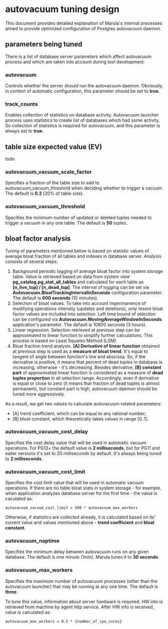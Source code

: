 # autovacuum tuning design

This document provides detailed explanation of Marula's internal processes aimed to provide optimized configuration of Postgres autovacuum daemon.

## parameters being tuned

There is a list of database server parameters which affect autovacuum process and which are taken into account during tool development:

### autovacuum

Controls whether the server should run the autovacuum daemon.
Obviously, in context of automatic configuration, this parameter should be set to **true**.

### track_counts

Enables collection of statistics on database activity.
Autovacuum launcher process uses statistics to create list of databases which had some activity. So collection of statistics is required for autovacuum, and this parameter is always set to **true**.



## table size expected value (EV)

todo

### autovacuum_vacuum_scale_factor

Specifies a fraction of the table size to add to autovacuum_vacuum_threshold when deciding whether to trigger a vacuum. The default is **0.2** (20% of table size). 

### autovacuum_vacuum_threshold

Specifies the minimum number of updated or deleted tuples needed to trigger a vacuum in any one table. The default is **50** tuples.



## bloat factor analysis

Tuning of parameters mentioned below is based on statistic values of average bloat fraction of all tables and indexes in database server.
Analysis consists of several steps:

1. Background periodic logging of average bloat factor into system storage table.
   Value is retrieved based on data from system view **pg_catalog.pg_stat_all_tables** and calculated for each table as **[n_live_tup] / [n_dead_tup]**.
   The interval of logging can be set via **Autovacuum.BloatTrackingIntervalInSeconds** configuration parameter. The default is **600 seconds** (10 minutes).
2. Selection of bloat values.
   To take into account impermanence of modifying operations intensity (updates  and deletions), only resent bloat factor values are included into selection.
   Left time bound of selection can be configured via **Autovacuum.MovingAverageWindowInSeconds** application's parameter. The default is 10800 seconds (3 hours).
3. Linear regression.
   Selection retrieved at previous step can be approximated to linear function to simplify further calculations. This process is based on Least Squares Method (LSM).
4. Bloat fraction trend analysis.
   **[A] Derivative of linear function** obtained at previous step is used as a **measure of bloat trend**.
   It's equal to tangent of angle between function's line and abscissa.
   So, if the derivative is positive, it means that percent of dead tuples in database is increasing, otherwise - it's decreasing.
   Besides derivative, **[B] constant part** of approximated linear function is considered as a measure of **dead tuples proportion** in all selection range.
   Accordingly, even if derivative is equal or close to zero (it means that fraction of dead tuples is almost permanent),
   but constant part is high, autovacuum daemon should be tuned more aggressively.

As a result, we get two values to calculate autovacuum-related parameters:

* [A] trend coefficient, which can be equal to any rational number;
* [B] bloat constant, which theoretically takes values in range [0..1].



### autovacuum_vacuum_cost_delay

Specifies the cost delay value that will be used in automatic vacuum operations.
For PG12+ the default value is **2 milliseconds**, but for PG11 and ealier versions it's set to 20 milliseconds by default.
It's always being tuned to **2 milliseconds**.

### autovacuum_vacuum_cost_limit

Specifies the cost limit value that will be used in automatic vacuum operations.
If there are no table bloat stats in system storage - for example, when application analyzes database server for the first time - the value is caculated as:

```
autovacuum_vacuum_cost_limit = 500 * autovacuum_max_workers
```

Otherwise, if statistics are collected already, it is calculated based on its' current value and values mentioned above - **trend coefficient** and **bloat constant**.

### autovacuum_naptime

Specifies the minimum delay between autovacuum runs on any given database.
The default is one minute (1min).
Marula tunes it to **30 seconds**.

### autovacuum_max_workers

Specifies the maximum number of autovacuum processes (other than the autovacuum launcher) that may be running at any one time. The default is **three**.

To tune this value, information about server hardware is required. HW into is retrieved from machine by agent http service.
After HW info is received, value is calculated as:

```
autovacuum_max_workers = 0.5 * {number_of_cpu_cores}
```